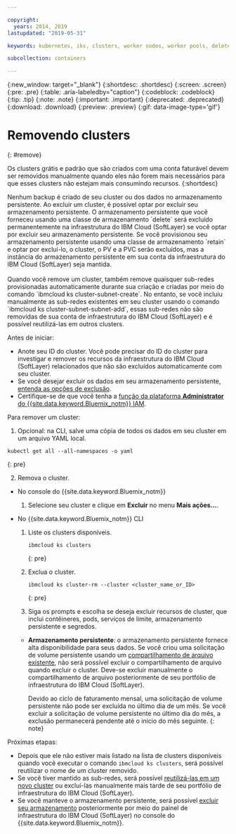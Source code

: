 ```yaml
---

copyright:
  years: 2014, 2019
lastupdated: "2019-05-31"

keywords: kubernetes, iks, clusters, worker nodes, worker pools, delete

subcollection: containers

---
```


{:new_window: target="_blank"}
{:shortdesc: .shortdesc}
{:screen: .screen}
{:pre: .pre}
{:table: .aria-labeledby="caption"}
{:codeblock: .codeblock}
{:tip: .tip}
{:note: .note}
{:important: .important}
{:deprecated: .deprecated}
{:download: .download}
{:preview: .preview}
{:gif: data-image-type='gif'}


# Removendo clusters
{: #remove}

Os clusters grátis e padrão que são criados com uma conta faturável devem ser removidos manualmente quando eles não forem mais necessários para que esses clusters não estejam mais consumindo recursos.
{:shortdesc}

<p class="important">
Nenhum backup é criado de seu cluster ou dos dados no armazenamento persistente. Ao excluir um cluster, é possível optar por excluir seu armazenamento persistente. O armazenamento persistente que você forneceu usando uma classe de armazenamento `delete` será excluído permanentemente na infraestrutura do IBM Cloud (SoftLayer) se você optar por excluir seu armazenamento persistente. Se você provisionou seu armazenamento persistente usando uma classe de armazenamento `retain` e optar por excluí-lo, o cluster, o PV e a PVC serão excluídos, mas a instância do armazenamento persistente em sua conta da infraestrutura do IBM Cloud (SoftLayer) seja mantida.</br>
</br>Quando você remove um cluster, também remove quaisquer sub-redes provisionadas automaticamente durante sua criação e criadas por meio do comando `ibmcloud ks cluster-subnet-create`. No entanto, se você incluiu manualmente as sub-redes existentes em seu cluster usando o comando `ibmcloud ks cluster-subnet-subnet-add`, essas sub-redes não são removidas de sua conta de infraestrutura do IBM Cloud (SoftLayer) e é possível reutilizá-las em outros clusters.</p>

Antes de iniciar:
* Anote seu ID do cluster. Você pode precisar do ID do cluster para investigar e remover os recursos da infraestrutura do IBM Cloud (SoftLayer) relacionados que não são excluídos automaticamente com seu cluster.
* Se você desejar excluir os dados em seu armazenamento persistente, [entenda as opções de exclusão](/docs/containers?topic=containers-cleanup#cleanup).
* Certifique-se de que você tenha a [função da plataforma **Administrator** do {{site.data.keyword.Bluemix_notm}} IAM](/docs/containers?topic=containers-users#platform).

Para remover um cluster:

1. Opcional: na CLI, salve uma cópia de todos os dados em seu cluster em um arquivo YAML local.
  ```
  kubectl get all --all-namespaces -o yaml
  ```
  {: pre}

2. Remova o cluster.
  - No console do {{site.data.keyword.Bluemix_notm}}
    1.  Selecione seu cluster e clique em **Excluir** no menu **Mais ações...**.

  - No {{site.data.keyword.Bluemix_notm}} CLI
    1.  Liste os clusters disponíveis.

        ```
        ibmcloud ks clusters
        ```
        {: pre}

    2.  Exclua o cluster.

        ```
        ibmcloud ks cluster-rm --cluster <cluster_name_or_ID>
        ```
        {: pre}

    3.  Siga os prompts e escolha se deseja excluir recursos de cluster, que inclui contêineres, pods, serviços de limite, armazenamento persistente e segredos.
      - **Armazenamento persistente**: o armazenamento persistente fornece alta disponibilidade para seus dados. Se você criou uma solicitação de volume persistente usando um [compartilhamento de arquivo existente](/docs/containers?topic=containers-file_storage#existing_file), não será possível excluir o compartilhamento de arquivo quando excluir o cluster. Deve-se excluir manualmente o compartilhamento de arquivo posteriormente de seu portfólio de infraestrutura do IBM Cloud (SoftLayer).

          Devido ao ciclo de faturamento mensal, uma solicitação de volume persistente não pode ser excluída no último dia de um mês. Se você excluir a solicitação de volume persistente no último dia do mês, a exclusão
permanecerá pendente até o início do mês seguinte.
          {: note}

Próximas etapas:
- Depois que ele não estiver mais listado na lista de clusters disponíveis quando você executar o comando `ibmcloud ks clusters`, será possível reutilizar o nome de um cluster removido.
- Se você tiver mantido as sub-redes, será possível [reutilizá-las em um novo cluster](/docs/containers?topic=containers-subnets#subnets_custom) ou excluí-las manualmente mais tarde de seu portfólio de infraestrutura do IBM Cloud (SoftLayer).
- Se você manteve o armazenamento persistente, será possível [excluir seu armazenamento](/docs/containers?topic=containers-cleanup#cleanup) posteriormente por meio do painel de infraestrutura do IBM Cloud (SoftLayer) no console do {{site.data.keyword.Bluemix_notm}}.
